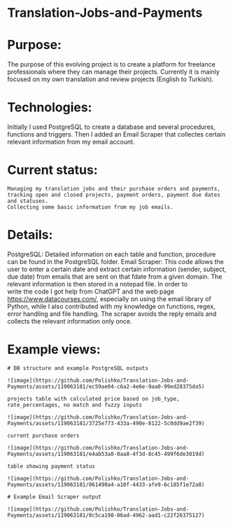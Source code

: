 # Translation-Jobs-and-Payments
  # Purpose:
  The purpose of this evolving project is to create a platform for freelance professionals where they can manage their projects. Currently it is mainly focused on my own translation and review projects (English to Turkish).

  # Technologies:
  Initially I used PostgreSQL to create a database and several procedures, functions and triggers. Then I added an Email Scraper that collectes certain relevant information from my email account.

  # Current status:
    Managing my translation jobs and their purchase orders and payments, tracking open and closed projects, payment orders, payment due dates and statuses.
    Collecting some basic information from my job emails.

  # Details: 
  PostgreSQL: Detailed information on each table and function, procedure can be found in the PostgreSQL folder.
  Email Scraper: This code allows the user to enter a certain date and extract certain information (sender, subject, due date) from emails that are sent on that fdate from a given domain. The relevant information is then stored in a notepad file. In order to     
  write the code I got help from ChatGPT and the web page https://www.datacourses.com/, especially on using the email library of Python, while I also contributed with my knowledge on functions, regex, error handling and file handling. The scraper avoids the reply 
  emails and collects the relevant information only once.

  # Example views:

    # DB structure and example PostgreSQL outputs

    ![image](https://github.com/Polishko/Translation-Jobs-and-Payments/assets/119063181/ec59ae04-c6a2-4e6e-9aa0-99ed28375da5)
    
    projects table with calculated price based on job_type, rate_percentages, no match and fuzzy inputs 
    
    ![image](https://github.com/Polishko/Translation-Jobs-and-Payments/assets/119063181/3725e773-433a-490e-8122-5c0dd9ae2f39)
    
    current purchase orders
    
    ![image](https://github.com/Polishko/Translation-Jobs-and-Payments/assets/119063181/e4ab53a0-0aa8-4f3d-8c45-499f6de3019d)
    
    table showing payment status
    
    ![image](https://github.com/Polishko/Translation-Jobs-and-Payments/assets/119063181/061490a4-a10f-4433-afe9-6c185f1e72a8)

    # Example Email Scraper output

    ![image](https://github.com/Polishko/Translation-Jobs-and-Payments/assets/119063181/0c5ca198-06ad-4962-aad1-c22f26375127)







